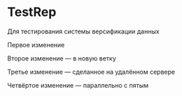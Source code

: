 # TestRep
Для тестирования системы версификации данных

Первое изменение

Второе изменение — в новую ветку

Третье изменение — сделанное на удалённом сервере

Четвёртое изменение — параллельно с пятым
